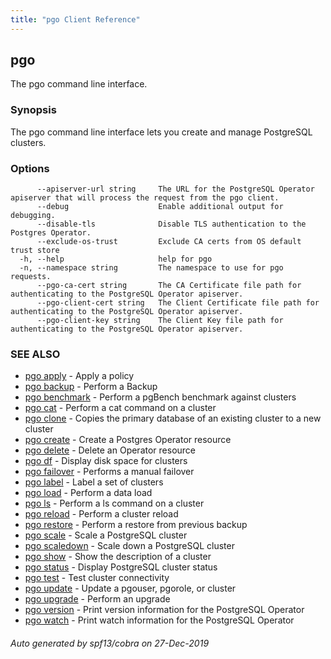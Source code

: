 ```yaml
---
title: "pgo Client Reference"
---
```

## pgo

The pgo command line interface.

### Synopsis

The pgo command line interface lets you create and manage PostgreSQL clusters.

### Options

```
      --apiserver-url string     The URL for the PostgreSQL Operator apiserver that will process the request from the pgo client.
      --debug                    Enable additional output for debugging.
      --disable-tls              Disable TLS authentication to the Postgres Operator.
      --exclude-os-trust         Exclude CA certs from OS default trust store
  -h, --help                     help for pgo
  -n, --namespace string         The namespace to use for pgo requests.
      --pgo-ca-cert string       The CA Certificate file path for authenticating to the PostgreSQL Operator apiserver.
      --pgo-client-cert string   The Client Certificate file path for authenticating to the PostgreSQL Operator apiserver.
      --pgo-client-key string    The Client Key file path for authenticating to the PostgreSQL Operator apiserver.
```

### SEE ALSO

* [pgo apply](/pgo-cli/reference/pgo_apply/)	 - Apply a policy
* [pgo backup](/pgo-cli/reference/pgo_backup/)	 - Perform a Backup
* [pgo benchmark](/pgo-cli/reference/pgo_benchmark/)	 - Perform a pgBench benchmark against clusters
* [pgo cat](/pgo-cli/reference/pgo_cat/)	 - Perform a cat command on a cluster
* [pgo clone](/pgo-cli/reference/pgo_clone/)	 - Copies the primary database of an existing cluster to a new cluster
* [pgo create](/pgo-cli/reference/pgo_create/)	 - Create a Postgres Operator resource
* [pgo delete](/pgo-cli/reference/pgo_delete/)	 - Delete an Operator resource
* [pgo df](/pgo-cli/reference/pgo_df/)	 - Display disk space for clusters
* [pgo failover](/pgo-cli/reference/pgo_failover/)	 - Performs a manual failover
* [pgo label](/pgo-cli/reference/pgo_label/)	 - Label a set of clusters
* [pgo load](/pgo-cli/reference/pgo_load/)	 - Perform a data load
* [pgo ls](/pgo-cli/reference/pgo_ls/)	 - Perform a ls command on a cluster
* [pgo reload](/pgo-cli/reference/pgo_reload/)	 - Perform a cluster reload
* [pgo restore](/pgo-cli/reference/pgo_restore/)	 - Perform a restore from previous backup
* [pgo scale](/pgo-cli/reference/pgo_scale/)	 - Scale a PostgreSQL cluster
* [pgo scaledown](/pgo-cli/reference/pgo_scaledown/)	 - Scale down a PostgreSQL cluster
* [pgo show](/pgo-cli/reference/pgo_show/)	 - Show the description of a cluster
* [pgo status](/pgo-cli/reference/pgo_status/)	 - Display PostgreSQL cluster status
* [pgo test](/pgo-cli/reference/pgo_test/)	 - Test cluster connectivity
* [pgo update](/pgo-cli/reference/pgo_update/)	 - Update a pgouser, pgorole, or cluster
* [pgo upgrade](/pgo-cli/reference/pgo_upgrade/)	 - Perform an upgrade
* [pgo version](/pgo-cli/reference/pgo_version/)	 - Print version information for the PostgreSQL Operator
* [pgo watch](/pgo-cli/reference/pgo_watch/)	 - Print watch information for the PostgreSQL Operator

###### Auto generated by spf13/cobra on 27-Dec-2019
